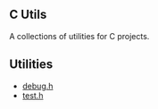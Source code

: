 C Utils
---

A collections of utilities for C projects.

## Utilities

* [debug.h](https://shikaan.github.io/c-utils/debug.h)
* [test.h](https://shikaan.github.io/c-utils/test.h)
